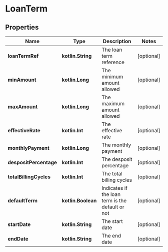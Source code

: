
# LoanTerm

## Properties
Name | Type | Description | Notes
------------ | ------------- | ------------- | -------------
**loanTermRef** | **kotlin.String** | The loan term reference |  [optional]
**minAmount** | **kotlin.Long** | The minimum amount allowed |  [optional]
**maxAmount** | **kotlin.Long** | The maximum amount allowed |  [optional]
**effectiveRate** | **kotlin.Int** | The effective rate |  [optional]
**monthlyPayment** | **kotlin.Long** | The monthly payment |  [optional]
**despositPercentage** | **kotlin.Int** | The desposit percentage |  [optional]
**totalBillingCycles** | **kotlin.Int** | The total billing cycles |  [optional]
**defaultTerm** | **kotlin.Boolean** | Indicates if the loan term is the default or not |  [optional]
**startDate** | **kotlin.String** | The start date |  [optional]
**endDate** | **kotlin.String** | The end date |  [optional]



